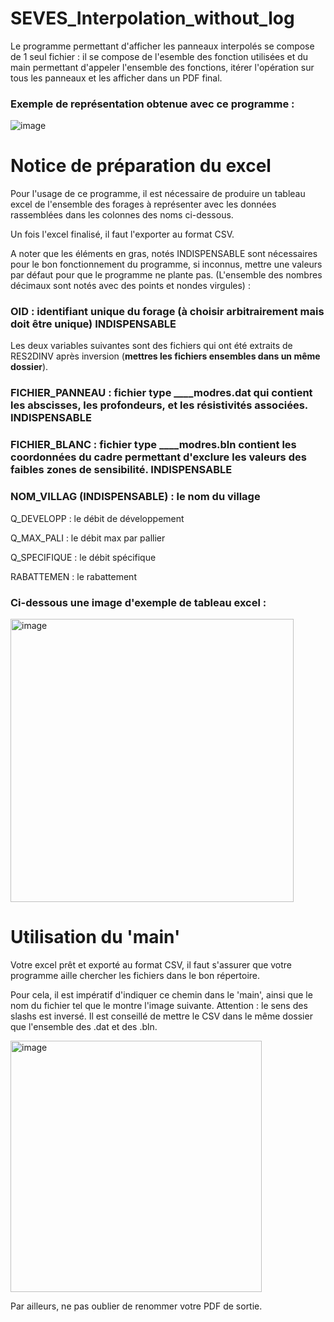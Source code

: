 # SEVES_Interpolation_without_log

Le programme permettant d'afficher les panneaux interpolés se compose de 1 seul fichier : il se compose de l'esemble des fonction utilisées et du main permettant d'appeler l'ensemble des fonctions, itérer l'opération sur tous les panneaux et les afficher dans un PDF final.

### Exemple de représentation obtenue avec ce programme : 
![image](https://github.com/PalomsP/SEVES_Interpolation_ERT/assets/144214305/cf6d7075-4ea9-47c5-8cc1-f8e1a41a16f3)


# Notice de préparation du excel

Pour l'usage de ce programme, il est nécessaire de produire un tableau excel de l'ensemble des forages à représenter avec les données rassemblées dans les colonnes des noms ci-dessous. 

Un fois l'excel finalisé, il faut l'exporter au format CSV.

A noter que les éléments en gras, notés INDISPENSABLE sont nécessaires pour le bon fonctionnement du programme, si inconnus, mettre une valeurs par défaut pour que le programme ne plante pas. (L'ensemble des nombres décimaux sont notés avec des points et nondes virgules) :

### OID : identifiant unique du forage (à choisir arbitrairement mais doit être unique) INDISPENSABLE

Les deux variables suivantes sont des fichiers qui ont été extraits de RES2DINV après inversion (**mettres les fichiers ensembles dans un même dossier**).
### FICHIER_PANNEAU : fichier type ____modres.dat qui contient les abscisses, les profondeurs, et les résistivités associées. INDISPENSABLE
### FICHIER_BLANC : fichier type ____modres.bln contient les coordonnées du cadre permettant d'exclure les valeurs des faibles zones de sensibilité. INDISPENSABLE

### NOM_VILLAG (INDISPENSABLE) : le nom du village

Q_DEVELOPP : le débit de développement

Q_MAX_PALI : le débit max par pallier

Q_SPECIFIQUE : le débit spécifique

RABATTEMEN : le rabattement

### Ci-dessous une image d'exemple de tableau excel : 
<img width="453" alt="image" src="https://github.com/PalomsP/SEVES_Interpolation_ERT/assets/144214305/aa2b06c4-2155-410a-bb9e-955c8d28f68d">


# Utilisation du 'main'

Votre excel prêt et exporté au format CSV, il faut s'assurer que votre programme aille chercher les fichiers dans le bon répertoire.

Pour cela, il est impératif d'indiquer ce chemin dans le 'main', ainsi que le nom du fichier tel que le montre l'image suivante. Attention : le sens des slashs est inversé. Il est conseillé de mettre le CSV dans le même dossier que l'ensemble des .dat et des .bln.

<img width="402" alt="image" src="https://github.com/PalomsP/SEVES_Interpolation_ERT/assets/144214305/5ee87aac-09d2-4d67-b645-94dbafbeda57">

Par ailleurs, ne pas oublier de renommer votre PDF de sortie.

